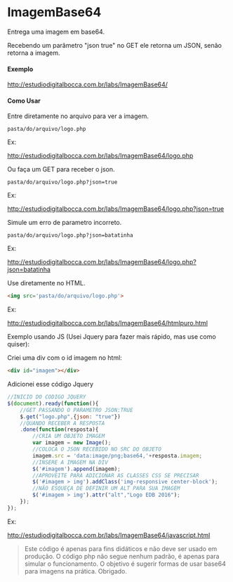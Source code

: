 # ImagemBase64

Entrega uma imagem em base64.

Recebendo um par&acirc;metro &quot;json true&quot; no GET ele retorna um JSON, sen&atilde;o retorna a imagem.

#### Exemplo

http://estudiodigitalbocca.com.br/labs/ImagemBase64/

#### Como Usar

Entre diretamente no arquivo para ver a imagem.

`pasta/do/arquivo/logo.php`

Ex:

http://estudiodigitalbocca.com.br/labs/ImagemBase64/logo.php

Ou faça um GET para receber o json.

`pasta/do/arquivo/logo.php?json=true`

Ex:

http://estudiodigitalbocca.com.br/labs/ImagemBase64/logo.php?json=true

Simule um erro de parametro incorreto.

`pasta/do/arquivo/logo.php?json=batatinha`

Ex:

http://estudiodigitalbocca.com.br/labs/ImagemBase64/logo.php?json=batatinha

Use diretamente no HTML.

```html
<img src='pasta/do/arquivo/logo.php'>
```

Ex:

http://estudiodigitalbocca.com.br/labs/ImagemBase64/htmlpuro.html

Exemplo usando JS (Usei Jquery para fazer mais rápido, mas use como quiser):

Criei uma div com o id imagem no html:

```html
<div id="imagem"></div>
```

Adicionei esse código Jquery

```javascript
//INICIO DO CODIGO JQUERY
$(document).ready(function(){
    //GET PASSANDO O PARAMETRO JSON:TRUE
    $.get("logo.php",{json: "true"})
    //QUANDO RECEBER A RESPOSTA
    .done(function(resposta){
        //CRIA UM OBJETO IMAGEM
        var imagem = new Image();
        //COLOCA O JSON RECEBIDO NO SRC DO OBJETO
        imagem.src = 'data:image/png;base64,'+resposta.imagem;
        //INSERE A IMAGEM NA DIV
        $('#imagem').append(imagem);
        //APROVEITE PARA ADICIONAR AS CLASSES CSS SE PRECISAR
        $('#imagem > img').addClass('img-responsive center-block');
        //NÃO ESQUEÇA DE DEFINIR UM ALT PARA SUA IMAGEM
        $('#imagem > img').attr("alt","Logo EDB 2016");
    });
});
```

Ex:

http://estudiodigitalbocca.com.br/labs/ImagemBase64/javascript.html

> Este código é apenas para fins didáticos e não deve ser usado em produção.
> O código php não segue nenhum padrão, é apenas para simular o funcionamento.
> O objetivo é sugerir formas de usar base64 para imagens na prática.
> Obrigado.